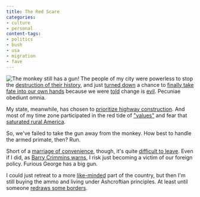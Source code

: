 ```yaml
---
title: The Red Scare
categories:
- culture
- personal
content-tags:
- politics
- bush
- usa
- migration
- fave
---
```


![The monkey still has a gun!](/media/2004-11-04-the-red-scare/kid_sinister.jpg)
The people of my city were powerless to stop the [destruction of their history][2], and just [turned down][3] a chance to [finally take fate into our own hands][4] because we were [told][5] change is [evil][6].  Pecuniae obediunt omnia.

My state, meanwhile, has chosen to [prioritize highway construction][7].  And most of my time zone participated in the red tide of ["values"][8] and fear that [saturated rural America][9].

So, we've failed to take the gun away from the monkey.  How best to handle the armed primate, then?  Run.

Short of a [marriage of convenience][10], though, it's quite [difficult to leave][11].  Even if I did, as [Barry Crimmins warns][12], I risk just becoming a victim of our foreign policy.  Furious George has a big gun.

I could just retreat to a more [like-minded][13] part of the country, but then I'm still buying the ammo and living under Ashcroftian principles.  At least until someone [redraws some borders][14].

   [2]: /2004/10/23/lost-century.html
   [3]: http://stlcin.missouri.org/bdelection/ballotDetails.cfm?ElectionKeyId=2&ViewType=issue&RecordId=2
   [4]: http://www.zwire.com/site/news.cfm?newsid=13135584&BRD=2207&PAG=461&dept_id=444748&rfi=6
   [5]: http://www.columbiatribune.com/2004/Oct/20041021News016.asp
   [6]: http://jimski.nopaper.net/space/start/2004-11-10/2#purgation_ii
   [7]: http://stlouis.bizjournals.com/stlouis/stories/2004/10/11/editorial3.html
   [8]: http://www.nationalreview.com/comment/bennett200411031109.asp
   [9]: http://www.usatoday.com/news/politicselections/vote2004/countymap.htm
   [10]: http://www.marryanamerican.ca/
   [11]: http://harpers.org/ElectingToLeave.html
   [12]: http://newyorker.com/archive/content/?040809fr_archive01
   [13]: http://www.vote.wa.gov/general/leading.aspx?o=1000KER,1000BUS
   [14]: http://mena.typepad.com/dollarshort/2004/11/canada_20.html
